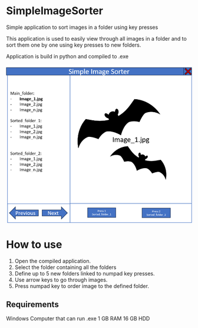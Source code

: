 # SimpleImageSorter
Simple application to sort images in a folder using key presses

This application is used to easily view through all images in a folder and to sort them one by one using key presses to new folders.

Application is build in python and compiled to .exe

![Example Gui](./example_app.png)


# How to use
1. Open the compiled application.
2. Select the folder containing all the folders
3. Define up to 5 new folders linked to numpad key presses.
4. Use arrow keys to go through images.
5. Press numpad key to order image to the defined folder.


## Requirements
Windows Computer that can run .exe
1 GB RAM
16 GB HDD



